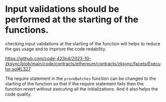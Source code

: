 # Input validations should be performed at the starting of the functions.

checking input validations at the starting of the function will helps to reduce the gas usage and to improve the code redability.

https://github.com/code-423n4/2023-10-zksync/blob/main/code/contracts/ethereum/contracts/zksync/facets/Executor.sol#L327

The require statement in the `proveBatches` function can be changed to the starting of the function so that if the require statement fails then the function revert without executing all the initializations. And it also helps the code quality. 
